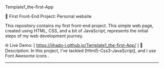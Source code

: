 Template1_the-first-App  

🚀 First Front-End Project: Personal website

This repository contains my first front-end project. This simple web page, created using HTML, CSS, and  a bit of JavaScript, represents the initial steps of my web development journey. 

🌐 Live Demo: [ https://jihado-i.github.io/Template1_the-first-App/ ]
📝 Description: In this project, I've tackled [Html5-Css3-JavaScript], and i use Font Awesome icons .
_______________________________________________________________________________________________________________________________________
